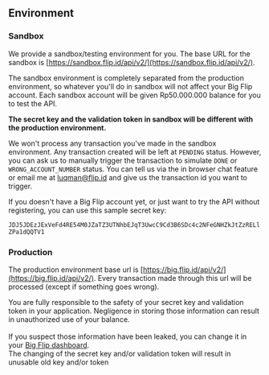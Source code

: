 ## Environment

### Sandbox

We provide a sandbox/testing environment for you. The base URL for the sandbox is [https://sandbox.flip.id/api/v2/](https://sandbox.flip.id/api/v2/).

The sandbox environment is completely separated from the production environment, so whatever you'll do in sandbox will not affect your Big Flip account. Each sandbox account will be given Rp50.000.000 balance for you to test the API.

**The secret key and the validation token in sandbox will be different with the production environment.**

We won't process any transaction you've made in the sandbox environment. Any transaction created will be left at `PENDING` status. However, you can ask us to manually trigger the transaction to simulate `DONE` or `WRONG_ACCOUNT_NUMBER` status. You can tell us via the in browser chat feature or email me at luqman@flip.id and give us the transaction id you want to trigger.

If you doesn't have a Big Flip account yet, or just want to try the API without registering, you can use this sample secret key:

`JDJ5JDEzJExVeFd4RE54M0JZaTZ3UTNhbEJqT3UwcC9Cd3B6SDc4c2NFeGNHZkJtZzRELlZPa1dQQTV1`

### Production

The production environment base url is [https://big.flip.id/api/v2/](https://big.flip.id/api/v2/). Every transaction made through this url will be processed (except if something goes wrong).

<aside class="warning">You are fully responsible to the safety of your secret key and validation token in your application. Negligence in storing those information can result in unauthorized use of your balance.<br><br>
If you suspect those information have been leaked, you can change it in your <a href="https://big.flip.id/api-info" target="_blank">Big Flip dashboard</a>.
</aside>
<aside class="notice">The changing of the secret key and/or validation token will result in unusable old key and/or token</aside>